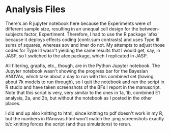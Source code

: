 # Analysis Files

There's an R jupyter notebook here because the Experiments were of different sample size, resulting in an unequal cell design for the between-subjects factor, Expertiment. Therefore, I had to use the R package 'afex' because it deploys effects coding (contr.sum contrasts) and uses Type III sums of squares, whereas aov and lmer do not. My attempts to adjust those codes for Type III wasn't yielding the same results that I would get, say, in JASP, so I switched to the afex package, which I replicated in JASP. 

All filtering, graphs, etc., though, are in the Python Jupyter notebook. The Jupyter notebook wasn't showing the progress bar for the Bayesian ANOVAs, which take about a day to run with this combined set (having about 7k models to run through), so I quit the notebook and ran the script in R studio and have taken screenshots of the BFs I report in the manuscript. Note that this script is very, very similar to the ones in 1a, 1b, combined E1 analysis, 2a, and 2b, but without the notebook as I posted in the other places. 

I did end up also knitting to html, since knitting to pdf doesn't work in my R, but the numbers in RAnovas.html won't match the .png screenshots exactly b/c knitting forces the script (and thus simulations) to rerun.
